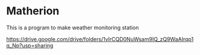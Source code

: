 # Matherion

This is a program to make weather monitoring station

https://drive.google.com/drive/folders/1vlrCQD0NuWsam9IQ_zQ9WaAIrqp1q_Np?usp=sharing
